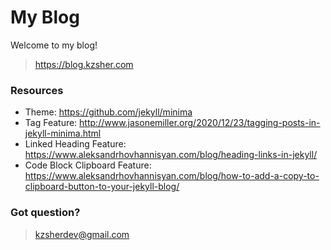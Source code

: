 # My Blog

Welcome to my blog!

> https://blog.kzsher.com

### Resources

- Theme: https://github.com/jekyll/minima
- Tag Feature: http://www.jasonemiller.org/2020/12/23/tagging-posts-in-jekyll-minima.html
- Linked Heading Feature: https://www.aleksandrhovhannisyan.com/blog/heading-links-in-jekyll/
- Code Block Clipboard Feature: https://www.aleksandrhovhannisyan.com/blog/how-to-add-a-copy-to-clipboard-button-to-your-jekyll-blog/


### Got question?

> kzsherdev@gmail.com
